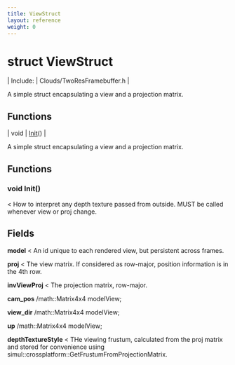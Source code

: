 ```yaml
---
title: ViewStruct
layout: reference
weight: 0
---
```

struct ViewStruct
===

| Include: | Clouds/TwoResFramebuffer.h |

A simple struct encapsulating a view and a projection matrix.
  


Functions
---

| void | [Init](#Init)() |

A simple struct encapsulating a view and a projection matrix.
  


Functions
---

### <a name="Init"/>void Init()
< How to interpret any depth texture passed from outside.
MUST be called whenever view or proj change.

Fields
---

**model**  < An id unique to each rendered view, but persistent across frames.

**proj**  < The view matrix. If considered as row-major, position information is in the 4th row.

**invViewProj**  < The projection matrix, row-major.

**cam_pos**  /math::Matrix4x4 modelView;

**view_dir**  /math::Matrix4x4 modelView;

**up**  /math::Matrix4x4 modelView;

**depthTextureStyle**  < THe viewing frustum, calculated from the proj matrix and stored for convenience using simul::crossplatform::GetFrustumFromProjectionMatrix.

